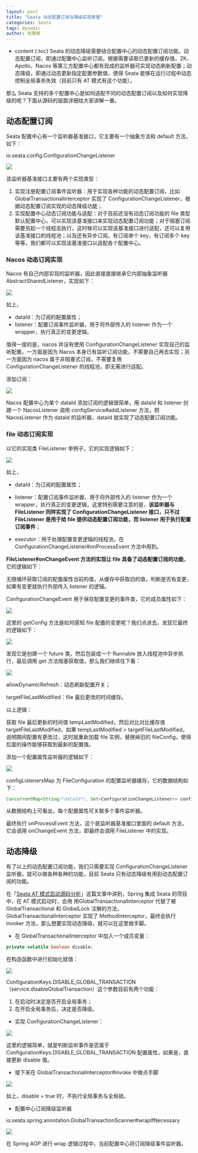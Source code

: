 ```yaml
---
layout: post
title: "Seata 动态配置订阅与降级实现原理"
categories: Seata
tags: dynamic
author: 张乘辉
---
```


* content
{:toc}
Seata 的动态降级需要结合配置中心的动态配置订阅功能。动态配置订阅，即通过配置中心监听订阅，根据需要读取已更新的缓存值，ZK、Apollo、Nacos 等第三方配置中心都有现成的监听器可实现动态刷新配置；动态降级，即通过动态更新指定配置参数值，使得 Seata 能够在运行过程中动态控制全局事务失效（目前只有 AT 模式有这个功能）。

那么 Seata 支持的多个配置中心是如何适配不同的动态配置订阅以及如何实现降级的呢？下面从源码的层面详细给大家讲解一番。











## 动态配置订阅

Seata 配置中心有一个监听器基准接口，它主要有一个抽象方法和 default 方法，如下：

io.seata.config.ConfigurationChangeListener

![](https://gitee.com/objcoding/md-picture/raw/master/img/20191216212442.png)

该监听器基准接口主要有两个实现类型：

1. 实现注册配置订阅事件监听器：用于实现各种功能的动态配置订阅，比如 GlobalTransactionalInterceptor 实现了 ConfigurationChangeListener，根据动态配置订阅实现的动态降级功能；
2. 实现配置中心动态订阅功能与适配：对于目前还没有动态订阅功能的 file 类型默认配置中心，可以实现该基准接口来实现动态配置订阅功能；对于阻塞订阅需要另起一个线程去执行，这时候可以实现该基准接口进行适配，还可以复用该基准接口的线程池；以及还有异步订阅，有订阅单个 key，有订阅多个 key 等等，我们都可以实现该基准接口以适配各个配置中心。

### Nacos 动态订阅实现

Nacos 有自己内部实现的监听器，因此直接直接继承它内部抽象监听器 AbstractSharedListener，实现如下：

![](https://gitee.com/objcoding/md-picture/raw/master/img/20191223212237.png)

如上，

- dataId：为订阅的配置属性；
- listener：配置订阅事件监听器，用于将外部传入的 listener 作为一个 wrapper，执行真正的变更逻辑。

值得一提的是，nacos 并没有使用 ConfigurationChangeListener 实现自己的监听配置，一方面是因为 Nacos 本身已有监听订阅功能，不需要自己再去实现；另一方面因为 nacos 属于非阻塞式订阅，不需要复用 ConfigurationChangeListener 的线程池，即无需进行适配。

添加订阅：

![](https://gitee.com/objcoding/md-picture/raw/master/img/20191223213347.png)

Nacos 配置中心为某个 dataId 添加订阅的逻辑很简单，用 dataId 和 listener 创建一个 NacosListener 调用 configService#addListener 方法，把 NacosListener 作为 dataId 的监听器，dataId 就实现了动态配置订阅功能。

### file 动态订阅实现

以它的实现类 FileListener 举例子，它的实现逻辑如下：

![](https://gitee.com/objcoding/md-picture/raw/master/img/20191215151642.png)

如上，

- dataId：为订阅的配置属性；

- listener：配置订阅事件监听器，用于将外部传入的 listener 作为一个 wrapper，执行真正的变更逻辑，这里特别需要注意的是，**该监听器与 FileListener 同样实现了 ConfigurationChangeListener 接口，只不过 FileListener 是用于给 file 提供动态配置订阅功能，而 listener 用于执行配置订阅事件**；

- executor：用于处理配置变更逻辑的线程池，在 ConfigurationChangeListener#onProcessEvent 方法中用到。

**FileListener#onChangeEvent 方法的实现让 file 具备了动态配置订阅的功能**，它的逻辑如下：

无限循环获取订阅的配置属性当前的值，从缓存中获取旧的值，判断是否有变更，如果有变更就执行外部传入 listener 的逻辑。

ConfigurationChangeEvent 用于保存配置变更的事件类，它的成员属性如下：

![](https://gitee.com/objcoding/md-picture/raw/master/img/20191215175232.png)



这里的 getConfig 方法是如何感知 file 配置的变更呢？我们点进去，发现它最终的逻辑如下：

![](https://gitee.com/objcoding/md-picture/raw/master/img/20191215162713.png)

发现它是创建一个 future 类，然后包装成一个 Runnable 放入线程池中异步执行，最后调用 get 方法阻塞获取值，那么我们继续往下看：

![](https://gitee.com/objcoding/md-picture/raw/master/img/20191215170908.png)

allowDynamicRefresh：动态刷新配置开关；

targetFileLastModified：file 最后更改的时间缓存。

以上逻辑：

获取 file 最后更新的时间值 tempLastModified，然后对比对比缓存值 targetFileLastModified，如果 tempLastModified > targetFileLastModified，说明期间配置有更改过，这时就重新加载 file 实例，替换掉旧的 fileConfig，使得后面的操作能够获取到最新的配置值。

添加一个配置属性监听器的逻辑如下：

![](https://gitee.com/objcoding/md-picture/raw/master/img/20191215161103.png)

configListenersMap 为 FileConfiguration 的配置监听器缓存，它的数据结构如下：

```java
ConcurrentMap<String/*dataId*/, Set<ConfigurationChangeListener>> configListenersMap
```

从数据结构上可看出，每个配置属性可关联多个事件监听器。

最终执行 onProcessEvent 方法，这个是监听器基准接口里面的 default 方法，它会调用 onChangeEvent 方法，即最终会调用 FileListener 中的实现。



## 动态降级

有了以上的动态配置订阅功能，我们只需要实现 ConfigurationChangeListener 监听器，就可以做各种各种的功能，目前 Seata 只有动态降级有用到动态配置订阅的功能。

在「[Seata AT 模式启动源码分析](https://mp.weixin.qq.com/s/n9MHk47zSsFQmV-gBq_P1A)」这篇文章中讲到，Spring 集成 Seata 的项目中，在 AT 模式启动时，会用 用GlobalTransactionalInterceptor 代替了被 GlobalTransactional 和 GlobalLock 注解的方法，GlobalTransactionalInterceptor 实现了 MethodInterceptor，最终会执行 invoker 方法，那么想要实现动态降级，就可以在这里做手脚。

- 在 GlobalTransactionalInterceptor 中加入一个成员变量：

```java
private volatile boolean disable; 
```

在构造函数中进行初始化赋值：

![](https://gitee.com/objcoding/md-picture/raw/master/img/20191215173221.png)

ConfigurationKeys.DISABLE_GLOBAL_TRANSACTION（service.disableGlobalTransaction）这个参数目前有两个功能：

1. 在启动时决定是否开启全局事务；
2. 在开启全局事务后，决定是否降级。

- 实现 ConfigurationChangeListener：

![](https://gitee.com/objcoding/md-picture/raw/master/img/20191215173358.png)

这里的逻辑简单，就是判断监听事件是否属于 ConfigurationKeys.DISABLE_GLOBAL_TRANSACTION 配置属性，如果是，直接更新 disable 值。

- 接下来在 GlobalTransactionalInterceptor#invoke 中做点手脚

![](https://gitee.com/objcoding/md-picture/raw/master/img/20191215174155.png)

如上，disable = true 时，不执行全局事务与全局锁。

- 配置中心订阅降级监听器

io.seata.spring.annotation.GlobalTransactionScanner#wrapIfNecessary

![](https://gitee.com/objcoding/md-picture/raw/master/img/20191215174409.png)

在 Spring AOP 进行 wrap 逻辑过程中，当前配置中心将订阅降级事件监听器。

 